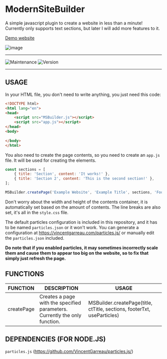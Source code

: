 # ModernSiteBuilder
A simple javascript plugin to create a website in less than a minute! Currently only supports text sections, but later I will add more features to it.

[Demo website](https://astraxvz.github.io/ModernSiteBuilder/demo/)

![image](https://github.com/AstraxVZ/ModernSiteBuilder/assets/91541572/4c0d31ed-439b-4f17-99b8-d9e8f21a5374)

---

<img alt="Maintenance" src="https://img.shields.io/badge/Maintained-yes-green" /> <img alt="Version" src="https://img.shields.io/badge/Version-1.1.0-yellow" />

---

## USAGE

In your HTML file, you don't need to write anything, you just need this code:
```html
<!DOCTYPE html>
<html lang="en">
<head>
    <script src="MSBuilder.js"></script>
    <script src="app.js"></script>
</head>
<body>
    
</body>
</html>
```

You also need to create the page contents, so you need to create an `app.js` file. It will be used for creating the elements.
```javascript
const sections = [
    { title: 'Section', content: 'It works!' },
    { title: 'Section 2', content: 'This is the second section!' },
];

MSBuilder.createPage('Example Website', 'Example Title', sections, 'Footer Test', true);
```

Don't worry about the width and height of the contents container, it is automatically set based on the amount of contents. The line breaks are also set, it's all in the `style.css` file.

The default particles configuration is included in this repository, and it has to be named `particles.json` or it won't work.
You can generate a configuration at https://vincentgarreau.com/particles.js/ or manually edit the `particles.json` included.

**Do note that if you enabled particles, it may sometimes incorrectly scale them and cause them to appear too big on the website, so to fix that simply just refresh the page.**

## FUNCTIONS

| FUNCTION   | DESCRIPTION                                                                | USAGE                                                                   |
|------------|----------------------------------------------------------------------------|-------------------------------------------------------------------------|
| createPage | Creates a page with the specified parameters. Currently the only function. | MSBuilder.createPage(title, ctTitle, sections, footerTxt, useParticles) |

## DEPENDENCIES (FOR NODE.JS)

`particles.js` (https://github.com/VincentGarreau/particles.js/)
